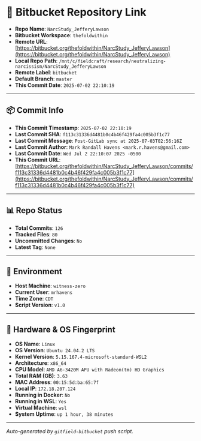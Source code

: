 # 🔗 Bitbucket Repository Link

- **Repo Name**: `NarcStudy_JefferyLawson`
- **Bitbucket Workspace**: `thefoldwithin`
- **Remote URL**: [https://bitbucket.org/thefoldwithin/NarcStudy_JefferyLawson](https://bitbucket.org/thefoldwithin/NarcStudy_JefferyLawson)
- **Local Repo Path**: `/mnt/c/fieldcraft/research/neutralizing-narcissism/NarcStudy_JefferyLawson`
- **Remote Label**: `bitbucket`
- **Default Branch**: `master`
- **This Commit Date**: `2025-07-02 22:10:19`

---

## 📦 Commit Info

- **This Commit Timestamp**: `2025-07-02 22:10:19`
- **Last Commit SHA**: `f113c31336d4481b0c4b46f429fa4c005b3f1c77`
- **Last Commit Message**: `Post-GitLab sync at 2025-07-03T02:56:16Z`
- **Last Commit Author**: `Mark Randall Havens <mark.r.havens@gmail.com>`
- **Last Commit Date**: `Wed Jul 2 22:10:07 2025 -0500`
- **This Commit URL**: [https://bitbucket.org/thefoldwithin/NarcStudy_JefferyLawson/commits/f113c31336d4481b0c4b46f429fa4c005b3f1c77](https://bitbucket.org/thefoldwithin/NarcStudy_JefferyLawson/commits/f113c31336d4481b0c4b46f429fa4c005b3f1c77)

---

## 📊 Repo Status

- **Total Commits**: `126`
- **Tracked Files**: `80`
- **Uncommitted Changes**: `No`
- **Latest Tag**: `None`

---

## 🧭 Environment

- **Host Machine**: `witness-zero`
- **Current User**: `mrhavens`
- **Time Zone**: `CDT`
- **Script Version**: `v1.0`

---

## 🧬 Hardware & OS Fingerprint

- **OS Name**: `Linux`
- **OS Version**: `Ubuntu 24.04.2 LTS`
- **Kernel Version**: `5.15.167.4-microsoft-standard-WSL2`
- **Architecture**: `x86_64`
- **CPU Model**: `AMD A6-3420M APU with Radeon(tm) HD Graphics`
- **Total RAM (GB)**: `3.63`
- **MAC Address**: `00:15:5d:ba:65:7f`
- **Local IP**: `172.18.207.124`
- **Running in Docker**: `No`
- **Running in WSL**: `Yes`
- **Virtual Machine**: `wsl`
- **System Uptime**: `up 1 hour, 38 minutes`

---

_Auto-generated by `gitfield-bitbucket` push script._
